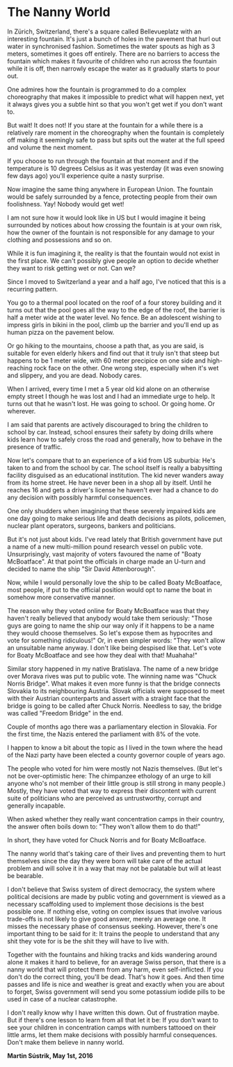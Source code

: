 # The Nanny World



In Zürich, Switzerland, there's a square called Bellevueplatz with an interesting fountain. It's just a bunch of holes in the pavement that hurl out water in synchronised fashion. Sometimes the water spouts as high as 3 meters, sometimes it goes off entirely. There are no barriers to access the fountain which makes it favourite of children who run across the fountain while it is off, then narrowly escape the water as it gradually starts to pour out.

One admires how the fountain is programmed to do a complex choreography that makes it impossible to predict what will happen next, yet it always gives you a subtle hint so that you won't get wet if you don't want to.

But wait! It does not! If you stare at the fountain for a while there is a relatively rare moment in the choreography when the fountain is completely off making it seemingly safe to pass but spits out the water at the full speed and volume the next moment.

If you choose to run through the fountain at that moment and if the temperature is 10 degrees Celsius as it was yesterday (it was even snowing few days ago) you'll experience quite a nasty surprise.

Now imagine the same thing anywhere in European Union. The fountain would be safely surrounded by a fence, protecting people from their own foolishness. Yay! Nobody would get wet!

I am not sure how it would look like in US but I would imagine it being surrounded by notices about how crossing the fountain is at your own risk, how the owner of the fountain is not responsible for any damage to your clothing and possessions and so on.

While it is fun imagining it, the reality is that the fountain would not exist in the first place. We can't possibly give people an option to decide whether they want to risk getting wet or not. Can we?

Since I moved to Switzerland a year and a half ago, I've noticed that this is a recurring pattern.

You go to a thermal pool located on the roof of a four storey building and it turns out that the pool goes all the way to the edge of the roof, the barrier is half a meter wide at the water level. No fence. Be an adolescent wishing to impress girls in bikini in the pool, climb up the barrier and you'll end up as human pizza on the pavement below.

Or go hiking to the mountains, choose a path that, as you are said, is suitable for even elderly hikers and find out that it truly isn't that steep but happens to be 1 meter wide, with 60 meter precipice on one side and high-reaching rock face on the other. One wrong step, especially when it's wet and slippery, and you are dead. Nobody cares.

When I arrived, every time I met a 5 year old kid alone on an otherwise empty street I though he was lost and I had an immediate urge to help. It turns out that he wasn't lost. He was going to school. Or going home. Or wherever.

I am said that parents are actively discouraged to bring the children to school by car. Instead, school ensures their safety by doing drills where kids learn how to safely cross the road and generally, how to behave in the presence of traffic.

Now let's compare that to an experience of a kid from US suburbia: He's taken to and from the school by car. The school itself is really a babysitting facility disguised as an educational institution. The kid never wanders away from its home street. He have never been in a shop all by itself. Until he reaches 16 and gets a driver's license he haven't ever had a chance to do any decision with possibly harmful consequences.

One only shudders when imagining that these severely impaired kids are one day going to make serious life and death decisions as pilots, policemen, nuclear plant operators, surgeons, bankers and politicians.

But it's not just about kids. I've read lately that British government have put a name of a new multi-million pound research vessel on public vote. Unsurprisingly, vast majority of voters favoured the name of "Boaty McBoatface". At that point the officials in charge made an U-turn and decided to name the ship "Sir David Attenborough".

Now, while I would personally love the ship to be called Boaty McBoatface, most people, if put to the official position would opt to name the boat in somehow more conservative manner.

The reason why they voted online for Boaty McBoatface was that they haven't really believed that anybody would take them seriously: "Those guys are going to name the ship our way only if it happens to be a name they would choose themselves. So let's expose them as hypocrites and vote for something ridiculous!" Or, in even simpler words: "They won't allow an unsuitable name anyway. I don't like being despised like that. Let's vote for Boaty McBoatface and see how they deal with that! Muahaha!"

Similar story happened in my native Bratislava. The name of a new bridge over Morava rives was put to public vote. The winning name was "Chuck Norris Bridge". What makes it even more funny is that the bridge connects Slovakia to its neighbouring Austria. Slovak officials were supposed to meet with their Austrian counterparts and assert with a straight face that the bridge is going to be called after Chuck Norris. Needless to say, the bridge was called "Freedom Bridge" in the end.

Couple of months ago there was a parliamentary election in Slovakia. For the first time, the Nazis entered the parliament with 8% of the vote.

I happen to know a bit about the topic as I lived in the town where the head of the Nazi party have been elected a county governor couple of years ago.

The people who voted for him were mostly not Nazis themselves. (But let's not be over-optimistic here: The chimpanzee ethology of an urge to kill anyone who's not member of their little group is still strong in many people.) Mostly, they have voted that way to express their discontent with current suite of politicians who are perceived as untrustworthy, corrupt and generally incapable.

When asked whether they really want concentration camps in their country, the answer often boils down to: "They won't allow them to do that!"

In short, they have voted for Chuck Norris and for Boaty McBoatface.

The nanny world that's taking care of their lives and preventing them to hurt themselves since the day they were born will take care of the actual problem and will solve it in a way that may not be palatable but will at least be bearable.

I don't believe that Swiss system of direct democracy, the system where political decisions are made by public voting and government is viewed as a necessary scaffolding used to implement those decisions is the best possible one. If nothing else, voting on complex issues that involve various trade-offs is not likely to give good answer, merely an average one. It misses the necessary phase of consensus seeking. However, there's one important thing to be said for it: It trains the people to understand that any shit they vote for is be the shit they will have to live with.

Together with the fountains and hiking tracks and kids wandering around alone it makes it hard to believe, for an average Swiss person, that there is a nanny world that will protect them from any harm, even self-inflicted. If you don't do the correct thing, you'll be dead. That's how it goes. And then time passes and life is nice and weather is great and exactly when you are about to forget, Swiss government will send you some potassium iodide pills to be used in case of a nuclear catastrophe.

I don't really know why I have written this down. Out of frustration maybe. But if there's one lesson to learn from all that let it be: If you don't want to see your children in concentration camps with numbers tattooed on their little arms, let them make decisions with possibly harmful consequences. Don't make them believe in nanny world.

**Martin Sústrik, May 1st, 2016**